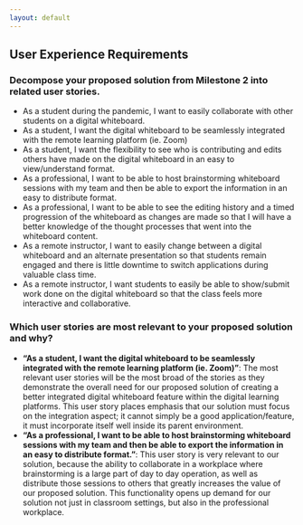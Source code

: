 ```yaml
---
layout: default
---
```


## User Experience Requirements
### Decompose your proposed solution from Milestone 2 into related user stories.
- As a student during the pandemic, I want to easily collaborate with other students on a digital whiteboard.
- As a student, I want the digital whiteboard to be seamlessly integrated with the remote learning platform (ie. Zoom)
- As a student, I want the flexibility to see who is contributing and edits others have made on the digital whiteboard in an easy to view/understand format.
- As a professional, I want to be able to host brainstorming whiteboard sessions with my team and then be able to export the information in an easy to distribute format.
- As a professional, I want to be able to see the editing history and a timed progression of the whiteboard as changes are made so that I will have a better knowledge of the thought processes that went into the whiteboard content.
- As a remote instructor, I want to easily change between a digital whiteboard and an alternate presentation so that students remain engaged and there is little downtime to switch applications during valuable class time.
- As a remote instructor, I want students to easily be able to show/submit work done on the digital whiteboard so that the class feels more interactive and collaborative.

### Which user stories are most relevant to your proposed solution and why? 
- **“As a student, I want the digital whiteboard to be seamlessly integrated with the remote learning platform (ie. Zoom)”**: The most relevant user stories will be the most broad of the stories as they demonstrate the overall need for our proposed solution of creating a better integrated digital whiteboard feature within the digital learning platforms. This user story places emphasis that our solution must focus on the integration aspect; it cannot simply be a good application/feature, it must incorporate itself well inside its parent environment.
- **“As a professional, I want to be able to host brainstorming whiteboard sessions with my team and then be able to export the information in an easy to distribute format.”**: This user story is very relevant to our solution, because the ability to collaborate in a workplace where brainstorming is a large part of day to day operation, as well as distribute those sessions to others that greatly increases the value of our proposed solution. This functionality opens up demand for our solution not just in classroom settings, but also in the professional workplace.


